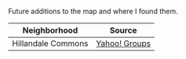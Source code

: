 Future additions to the map and where I found them.

|Neighborhood                     |Source|
|---------------------------------|:----:|
|Hillandale Commons               |[Yahoo! Groups](https://groups.yahoo.com/neo/groups/hillandalecommons/info)|
